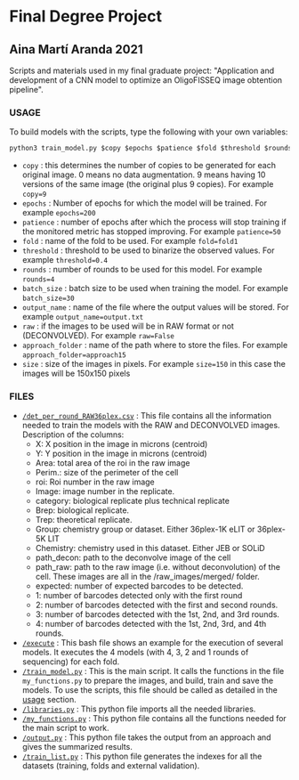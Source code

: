 # Final Degree Project
## Aina Martí Aranda 2021
Scripts and materials used in my final graduate project: "Application and development of a CNN model to optimize an OligoFISSEQ image obtention pipeline".

### USAGE
To build models with the scripts, type the following with your own variables:
```python
python3 train_model.py $copy $epochs $patience $fold $threshold $rounds $batch_size $output_name $raw $approach_folder $size
```
  * `copy` : this determines the number of copies to be generated for each original image. 0 means no data augmentation. 9 means having 10 versions of the same image (the original plus 9 copies). For example `copy=9`
  * `epochs` : Number of epochs for which the model will be trained. For example `epochs=200`
  * `patience` : number of epochs after which the process will stop training if the monitored metric has stopped improving. For example `patience=50`
  * `fold` : name of the fold to be used. For example `fold=fold1`
  * `threshold` : threshold to be used to binarize the observed values. For example `threshold=0.4`
  * `rounds` : number of rounds to be used for this model. For example `rounds=4`
  * `batch_size` : batch size to be used when training the model. For example `batch_size=30`
  * `output_name` : name of the file where the output values will be stored. For example `output_name=output.txt`
  * `raw` : if the images to be used will be in RAW format or not (DECONVOLVED). For example `raw=False`
  * `approach_folder` : name of the path where to store the files. For example  `approach_folder=approach15`
  * `size` : size of the images in pixels. For example `size=150` in this case the images will be 150x150 pixels


### FILES

  * [`/det_per_round_RAW36plex.csv`](https://github.com/ainamarti/FDP_bioinformatics/blob/main/det_per_round_RAW36plex.csv) : This file contains all the information needed to train the models with the RAW and DECONVOLVED images. Description of the columns:
    * X: X position in the image in microns (centroid)
    * Y: Y position in the image in microns (centroid)
	* Area: total area of the roi in the raw image
	* Perim.: size of the perimeter of the cell
	* roi: Roi number in the raw image
	* Image: image number in the replicate.
	* category: biological replicate plus technical replicate
	* Brep: biological replicate.
	* Trep: theoretical replicate.
	* Group: chemistry group or dataset. Either 36plex-1K eLIT or 36plex-5K LIT
	* Chemistry: chemistry used in this dataset. Either JEB or SOLiD
	* path_decon: path to the deconvolve image of the cell
	* path_raw: path to the raw image (i.e. without deconvolution) of the cell. These images are all in the /raw_images/merged/ folder.
	* expected: number of expected barcodes to be detected.
	* 1: number of barcodes detected only with the first round
	* 2: number of barcodes detected with the first and second rounds.
	* 3: number of barcodes detected with the 1st, 2nd, and 3rd rounds.
	* 4: number of barcodes detected with the 1st, 2nd, 3rd, and 4th rounds.
  * [`/execute`](https://github.com/ainamarti/FDP_bioinformatics/blob/main/execute) : This bash file shows an example for the execution of several models. It executes the 4 models (with 4, 3, 2 and 1 rounds of sequencing) for each fold. 
  * [`/train_model.py`](https://github.com/ainamarti/FDP_bioinformatics/blob/main/execute) : This is the main script. It calls the functions in the file `my_functions.py` to prepare the images, and build, train and save the models. To use the scripts, this file should be called as detailed in the [usage](https://github.com/ainamarti/FDP_bioinformatics/tree/main#usage) section.
  * [`/libraries.py`](https://github.com/ainamarti/FDP_bioinformatics/blob/main/libraries.py) : This python file imports all the needed libraries.
  * [`/my_functions.py`](https://github.com/ainamarti/FDP_bioinformatics/blob/main/my_functions.py) : This python file contains all the functions needed for the main script to work.
  * [`/output.py`](https://github.com/ainamarti/FDP_bioinformatics/blob/main/execute) : This python file takes the output from an approach and gives the summarized results.  
  * [`/train_list.py`](https://github.com/ainamarti/FDP_bioinformatics/blob/main/execute) : This python file generates the indexes for all the datasets (training, folds and external validation).
